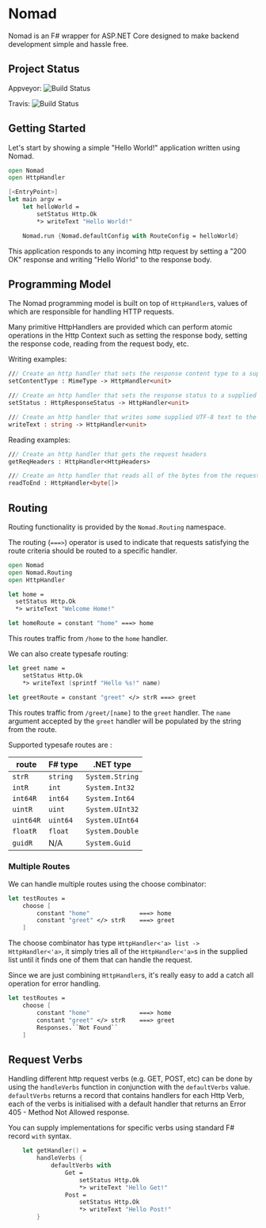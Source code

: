 # Nomad
Nomad is an F# wrapper for ASP.NET Core designed to make backend development simple and hassle free.

## Project Status

Appveyor: ![Build Status](https://ci.appveyor.com/api/projects/status/github/TheInnerLight/Nomad?branch=master&svg=true)

Travis: ![Build Status](https://travis-ci.org/TheInnerLight/Nomad.svg?branch=master)

## Getting Started

Let's start by showing a simple "Hello World!" application written using Nomad.

```fsharp
open Nomad
open HttpHandler

[<EntryPoint>]
let main argv = 
    let helloWorld = 
        setStatus Http.Ok 
        *> writeText "Hello World!"

    Nomad.run {Nomad.defaultConfig with RouteConfig = helloWorld}
```

This application responds to any incoming http request by setting a "200 OK" response and writing "Hello World" to the response body.

## Programming Model

The Nomad programming model is built on top of `HttpHandler`s, values of which are responsible for handling HTTP requests.

Many primitive HttpHandlers are provided which can perform atomic operations in the Http Context such as setting the response body, setting the response code, reading from the request body, etc.

Writing examples:

```fsharp
/// Create an http handler that sets the response content type to a supplied content type
setContentType : MimeType -> HttpHandler<unit>

/// Create an http handler that sets the response status to a supplied status
setStatus : HttpResponseStatus -> HttpHandler<unit>

/// Create an http handler that writes some supplied UTF-8 text to the response body
writeText : string -> HttpHandler<unit>
```

Reading examples:

```fsharp
/// Create an http handler that gets the request headers
getReqHeaders : HttpHandler<HttpHeaders>

/// Create an http handler that reads all of the bytes from the request body
readToEnd : HttpHandler<byte[]>
```

## Routing

Routing functionality is provided by the `Nomad.Routing` namespace.

The routing (`===>`) operator is used to indicate that requests satisfying the route criteria should be routed to a specific handler.

```fsharp
open Nomad
open Nomad.Routing
open HttpHandler

let home =
  setStatus Http.Ok 
  *> writeText "Welcome Home!"

let homeRoute = constant "home" ===> home
```

This routes traffic from `/home` to the `home` handler.

We can also create typesafe routing:

```fsharp
let greet name =
    setStatus Http.Ok 
    *> writeText (sprintf "Hello %s!" name)

let greetRoute = constant "greet" </> strR ===> greet
```

This routes traffic from `/greet/[name]` to the `greet` handler.  The `name` argument accepted by the `greet` handler will be populated by the string from the route.

Supported typesafe routes are :

| route     | F# type       | .NET type 
|-----------|---------------|----------------
| `strR`    | `string`      | `System.String`
| `intR`    | `int`         | `System.Int32`
| `int64R`  | `int64`       | `System.Int64`
| `uintR`   | `uint`        | `System.UInt32`
| `uint64R` | `uint64`      | `System.UInt64`
| `floatR`  | `float`       | `System.Double`
| `guidR`   | N/A           | `System.Guid`


### Multiple Routes

We can handle multiple routes using the choose combinator:

```fsharp
let testRoutes =
    choose [
        constant "home"              ===> home
        constant "greet" </> strR    ===> greet
    ]
```

The choose combinator has type `HttpHandler<'a> list -> HttpHandler<'a>`, it simply tries all of the `HttpHandler<'a>`s in the supplied list until it finds one of them that can handle the request.

Since we are just combining `HttpHandler`s, it's really easy to add a catch all operation for error handling.

```fsharp
let testRoutes =
    choose [
        constant "home"              ===> home
        constant "greet" </> strR    ===> greet
        Responses.``Not Found``
    ]
```

## Request Verbs

Handling different http request verbs (e.g. GET, POST, etc) can be done by using the `handleVerbs` function in conjunction with the `defaultVerbs` value.  `defaultVerbs` returns a record that contains handlers for each Http Verb, each of the verbs is initialised with a default handler that returns an Error 405 - Method Not Allowed response.

You can supply implementations for specific verbs using standard F# record `with` syntax.

```fsharp
    let getHandler() =
        handleVerbs {
            defaultVerbs with
                Get = 
                    setStatus Http.Ok
                    *> writeText "Hello Get!"
                Post = 
                    setStatus Http.Ok
                    *> writeText "Hello Post!"
        }
```
